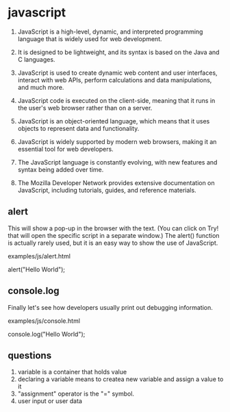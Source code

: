 # javascript

1. JavaScript is a high-level, dynamic, and interpreted programming language that is widely used for web development.

2. It is designed to be lightweight, and its syntax is based on the Java and C languages.

3. JavaScript is used to create dynamic web content and user interfaces, interact with web APIs, perform calculations and data manipulations, and much more.

4. JavaScript code is executed on the client-side, meaning that it runs in the user's web browser rather than on a server.

5. JavaScript is an object-oriented language, which means that it uses objects to represent data and functionality.

6. JavaScript is widely supported by modern web browsers, making it an essential tool for web developers.

7. The JavaScript language is constantly evolving, with new features and syntax being added over time.

8. The Mozilla Developer Network provides extensive documentation on JavaScript, including tutorials, guides, and reference materials.

## alert

This will show a pop-up in the browser with the text. (You can click on Try! that will open the specific script in a separate window.) The alert() function is actually rarely used, but it is an easy way to show the use of JavaScript.

examples/js/alert.html

alert("Hello World");

## console.log

Finally let's see how developers usually print out debugging information.

examples/js/console.html

console.log("Hello World");

## questions

1. variable is a container that holds value
2. declaring a variable means to createa new variable and assign a value to it
3. "assignment" operator is the "=" symbol.
4. user input or user data
